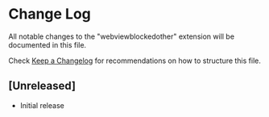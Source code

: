 # Change Log

All notable changes to the "webviewblockedother" extension will be documented in this file.

Check [Keep a Changelog](http://keepachangelog.com/) for recommendations on how to structure this file.

## [Unreleased]

- Initial release